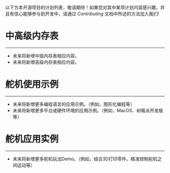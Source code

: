 以下为本开源项目的计划列表，敬请期待！如果您对其中某项计划内容感兴趣，并且有信心能够参与到开发中，请通过 _Contributing_ 文档中所述的方法加入我们!

# 中高级内存表
---
- 未来将新增中级内存表相应内容。
- 未来将新增高级内存表相应内容。

# 舵机使用示例
---
- 未来将新增更多编程语言的应用示例。（例如，图形化编程等）
- 未来将新增更多平台或硬件环境的应用示例。（例如，MacOS、树莓派开发板等）

# 舵机应用实例
---
- 未来将新增更多舵机玩法Demo。（例如，结合3D打印零件，精准控制舵机之间运动等）

